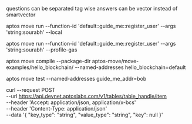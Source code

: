 questions can be separated tag wise
answers can be vector instead of smartvector


 aptos move run --function-id 'default::guide_me::register_user' --args 'string:sourabh' --local

 aptos move run --function-id 'default::guide_me::register_user' --args 'string:sourabh' --profile-gas

 aptos move compile --package-dir aptos-move/move-examples/hello_blockchain/ --named-addresses hello_blockchain=default

  aptos move test --named-addresses guide_me_addr=bob


  curl --request POST \
  --url https://api.devnet.aptoslabs.com/v1/tables/table_handle/item \
  --header 'Accept: application/json, application/x-bcs' \
  --header 'Content-Type: application/json' \
  --data '{
  "key_type": "string",
  "value_type": "string",
  "key": null
}'